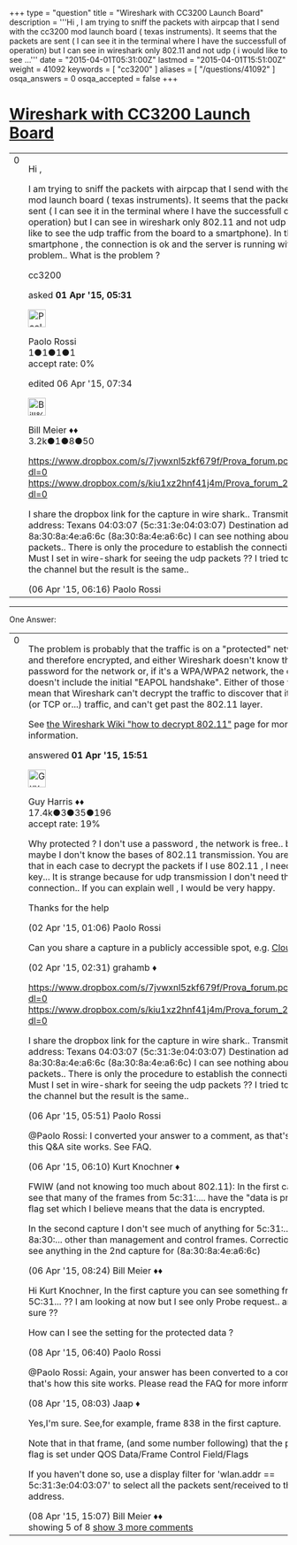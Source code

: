 +++
type = "question"
title = "Wireshark with CC3200 Launch Board"
description = '''Hi , I am trying to sniff the packets with airpcap that I send with the cc3200 mod launch board ( texas instruments). It seems that the packets are sent ( I can see it in the terminal where I have the successfull of operation) but I can see in wireshark only 802.11 and not udp ( i would like to see ...'''
date = "2015-04-01T05:31:00Z"
lastmod = "2015-04-01T15:51:00Z"
weight = 41092
keywords = [ "cc3200" ]
aliases = [ "/questions/41092" ]
osqa_answers = 0
osqa_accepted = false
+++

<div class="headNormal">

# [Wireshark with CC3200 Launch Board](/questions/41092/wireshark-with-cc3200-launch-board)

</div>

<div id="main-body">

<div id="askform">

<table id="question-table" style="width:100%;"><colgroup><col style="width: 50%" /><col style="width: 50%" /></colgroup><tbody><tr class="odd"><td style="width: 30px; vertical-align: top"><div class="vote-buttons"><div id="post-41092-score" class="post-score" title="current number of votes">0</div><div id="favorite-count" class="favorite-count"></div></div></td><td><div id="item-right"><div class="question-body"><p>Hi ,</p><p>I am trying to sniff the packets with airpcap that I send with the cc3200 mod launch board ( texas instruments). It seems that the packets are sent ( I can see it in the terminal where I have the successfull of operation) but I can see in wireshark only 802.11 and not udp ( i would like to see the udp traffic from the board to a smartphone). In the smartphone , the connection is ok and the server is running without problem.. What is the problem ?</p></div><div id="question-tags" class="tags-container tags">cc3200</div><div id="question-controls" class="post-controls"></div><div class="post-update-info-container"><div class="post-update-info post-update-info-user"><p>asked <strong>01 Apr '15, 05:31</strong></p><img src="https://secure.gravatar.com/avatar/785637bbb9d672f0e3290342c13aa882?s=32&amp;d=identicon&amp;r=g" class="gravatar" width="32" height="32" alt="Paolo%20Rossi&#39;s gravatar image" /><p>Paolo Rossi<br />
<span class="score" title="1 reputation points">1</span><span title="1 badges"><span class="badge1">●</span><span class="badgecount">1</span></span><span title="1 badges"><span class="silver">●</span><span class="badgecount">1</span></span><span title="1 badges"><span class="bronze">●</span><span class="badgecount">1</span></span><br />
<span class="accept_rate" title="Rate of the user&#39;s accepted answers">accept rate:</span> <span title="Paolo Rossi has no accepted answers">0%</span></p></div><div class="post-update-info post-update-info-edited"><p>edited 06 Apr '15, 07:34</p><img src="https://secure.gravatar.com/avatar/bfb20acfe44690473b10c7963b5d4a18?s=32&amp;d=identicon&amp;r=g" class="gravatar" width="32" height="32" alt="Bill%20Meier&#39;s gravatar image" /><p>Bill Meier ♦♦<br />
<span class="score" title="3180 reputation points"><span>3.2k</span></span><span title="1 badges"><span class="badge1">●</span><span class="badgecount">1</span></span><span title="8 badges"><span class="silver">●</span><span class="badgecount">8</span></span><span title="50 badges"><span class="bronze">●</span><span class="badgecount">50</span></span></p></div></div><div id="comments-container-41092" class="comments-container"><span id="41218"></span><div id="comment-41218" class="comment"><div id="post-41218-score" class="comment-score"></div><div class="comment-text"><p><a href="https://www.dropbox.com/s/7jvwxnl5zkf679f/Prova_forum.pcapng?dl=0">https://www.dropbox.com/s/7jvwxnl5zkf679f/Prova_forum.pcapng?dl=0</a> <a href="https://www.dropbox.com/s/kiu1xz2hnf41j4m/Prova_forum_2.pcapng?dl=0">https://www.dropbox.com/s/kiu1xz2hnf41j4m/Prova_forum_2.pcapng?dl=0</a></p><p>I share the dropbox link for the capture in wire shark.. Transmitter address: Texans 04:03:07 (5c:31:3e:04:03:07) Destination address: 8a:30:8a:4e:a6:6c (8a:30:8a:4e:a6:6c) I can see nothing about the udp packets.. There is only the procedure to establish the connection. What Must I set in wire-shark for seeing the udp packets ?? I tried to change the channel but the result is the same..</p></div><div id="comment-41218-info" class="comment-info"><span class="comment-age">(06 Apr '15, 06:16)</span> Paolo Rossi</div></div></div><div id="comment-tools-41092" class="comment-tools"></div><div class="clear"></div><div id="comment-41092-form-container" class="comment-form-container"></div><div class="clear"></div></div></td></tr></tbody></table>

------------------------------------------------------------------------

<div class="tabBar">

<span id="sort-top"></span>

<div class="headQuestions">

One Answer:

</div>

</div>

<span id="41113"></span>

<div id="answer-container-41113" class="answer">

<table style="width:100%;"><colgroup><col style="width: 50%" /><col style="width: 50%" /></colgroup><tbody><tr class="odd"><td style="width: 30px; vertical-align: top"><div class="vote-buttons"><div id="post-41113-score" class="post-score" title="current number of votes">0</div></div></td><td><div class="item-right"><div class="answer-body"><p>The problem is probably that the traffic is on a "protected" network, and therefore encrypted, and either Wireshark doesn't know the password for the network or, if it's a WPA/WPA2 network, the capture doesn't include the initial "EAPOL handshake". Either of those would mean that Wireshark can't decrypt the traffic to discover that it's UDP (or TCP or...) traffic, and can't get past the 802.11 layer.</p><p>See <a href="https://wiki.wireshark.org/HowToDecrypt802.11">the Wireshark Wiki "how to decrypt 802.11"</a> page for more information.</p></div><div class="answer-controls post-controls"></div><div class="post-update-info-container"><div class="post-update-info post-update-info-user"><p>answered <strong>01 Apr '15, 15:51</strong></p><img src="https://secure.gravatar.com/avatar/f93de7000747ab5efb5acd3034b2ebd7?s=32&amp;d=identicon&amp;r=g" class="gravatar" width="32" height="32" alt="Guy%20Harris&#39;s gravatar image" /><p>Guy Harris ♦♦<br />
<span class="score" title="17443 reputation points"><span>17.4k</span></span><span title="3 badges"><span class="badge1">●</span><span class="badgecount">3</span></span><span title="35 badges"><span class="silver">●</span><span class="badgecount">35</span></span><span title="196 badges"><span class="bronze">●</span><span class="badgecount">196</span></span><br />
<span class="accept_rate" title="Rate of the user&#39;s accepted answers">accept rate:</span> <span title="Guy Harris has 216 accepted answers">19%</span></p></div></div><div id="comments-container-41113" class="comments-container"><span id="41120"></span><div id="comment-41120" class="comment"><div id="post-41120-score" class="comment-score"></div><div class="comment-text"><p>Why protected ? I don't use a password , the network is free.. but maybe I don't know the bases of 802.11 transmission. You are saying that in each case to decrypt the packets if I use 802.11 , I need of one key... It is strange because for udp transmission I don't need the connection.. If you can explain well , I would be very happy.</p><p>Thanks for the help</p></div><div id="comment-41120-info" class="comment-info"><span class="comment-age">(02 Apr '15, 01:06)</span> Paolo Rossi</div></div><span id="41127"></span><div id="comment-41127" class="comment"><div id="post-41127-score" class="comment-score"></div><div class="comment-text"><p>Can you share a capture in a publicly accessible spot, e.g. <a href="http://cloudshark.org">CloudShark</a>?</p></div><div id="comment-41127-info" class="comment-info"><span class="comment-age">(02 Apr '15, 02:31)</span> grahamb ♦</div></div><span id="41216"></span><div id="comment-41216" class="comment"><div id="post-41216-score" class="comment-score"></div><div class="comment-text"><p><a href="https://www.dropbox.com/s/7jvwxnl5zkf679f/Prova_forum.pcapng?dl=0">https://www.dropbox.com/s/7jvwxnl5zkf679f/Prova_forum.pcapng?dl=0</a><br />
<a href="https://www.dropbox.com/s/kiu1xz2hnf41j4m/Prova_forum_2.pcapng?dl=0">https://www.dropbox.com/s/kiu1xz2hnf41j4m/Prova_forum_2.pcapng?dl=0</a><br />
</p><p>I share the dropbox link for the capture in wire shark.. Transmitter address: Texans 04:03:07 (5c:31:3e:04:03:07) Destination address: 8a:30:8a:4e:a6:6c (8a:30:8a:4e:a6:6c) I can see nothing about the udp packets.. There is only the procedure to establish the connection. What Must I set in wire-shark for seeing the udp packets ?? I tried to change the channel but the result is the same..</p></div><div id="comment-41216-info" class="comment-info"><span class="comment-age">(06 Apr '15, 05:51)</span> Paolo Rossi</div></div><span id="41217"></span><div id="comment-41217" class="comment"><div id="post-41217-score" class="comment-score"></div><div class="comment-text"><p>@Paolo Rossi: I converted your answer to a comment, as that's how this Q&amp;A site works. See FAQ.</p></div><div id="comment-41217-info" class="comment-info"><span class="comment-age">(06 Apr '15, 06:10)</span> Kurt Knochner ♦</div></div><span id="41222"></span><div id="comment-41222" class="comment"><div id="post-41222-score" class="comment-score"></div><div class="comment-text"><p>FWIW (and not knowing too much about 802.11): In the first capture I see that many of the frames from 5c:31:.... have the "data is protected" flag set which I believe means that the data is encrypted.</p><p>In the second capture I don't see much of anything for 5c:31:... and 8a:30:... other than management and control frames. Correction: I don't see anything in the 2nd capture for (8a:30:8a:4e:a6:6c)</p></div><div id="comment-41222-info" class="comment-info"><span class="comment-age">(06 Apr '15, 08:24)</span> Bill Meier ♦♦</div></div><span id="41284"></span><div id="comment-41284" class="comment not_top_scorer"><div id="post-41284-score" class="comment-score"></div><div class="comment-text"><p>Hi Kurt Knochner, In the first capture you can see something from 5C:31... ?? I am looking at now but I see only Probe request.. are you sure ??</p><p>How can I see the setting for the protected data ?</p></div><div id="comment-41284-info" class="comment-info"><span class="comment-age">(08 Apr '15, 06:40)</span> Paolo Rossi</div></div><span id="41288"></span><div id="comment-41288" class="comment not_top_scorer"><div id="post-41288-score" class="comment-score"></div><div class="comment-text"><p>@Paolo Rossi: Again, your answer has been converted to a comment as that's how this site works. Please read the FAQ for more information.</p></div><div id="comment-41288-info" class="comment-info"><span class="comment-age">(08 Apr '15, 08:03)</span> Jaap ♦</div></div><span id="41303"></span><div id="comment-41303" class="comment not_top_scorer"><div id="post-41303-score" class="comment-score"></div><div class="comment-text"><p>Yes,I'm sure. See,for example, frame 838 in the first capture.</p><p>Note that in that frame, (and some number following) that the protected flag is set under QOS Data/Frame Control Field/Flags</p><p>If you haven't done so, use a display filter for 'wlan.addr == 5c:31:3e:04:03:07' to select all the packets sent/received to that address.</p></div><div id="comment-41303-info" class="comment-info"><span class="comment-age">(08 Apr '15, 15:07)</span> Bill Meier ♦♦</div></div></div><div id="comment-tools-41113" class="comment-tools"><span class="comments-showing"> showing 5 of 8 </span> <a href="#" class="show-all-comments-link">show 3 more comments</a></div><div class="clear"></div><div id="comment-41113-form-container" class="comment-form-container"></div><div class="clear"></div></div></td></tr></tbody></table>

</div>

<div class="paginator-container-left">

</div>

</div>

</div>

